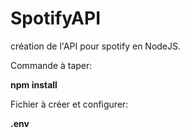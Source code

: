 # SpotifyAPI
création de l'API pour spotify en NodeJS.

Commande à taper:

<b>npm install</b>

Fichier à créer et configurer:

<b>.env</b>